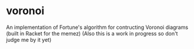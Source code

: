 # voronoi

An implementation of Fortune's algorithm for contructing Voronoi diagrams (built in Racket for the memez)
(Also this is a work in progress so don't judge me by it yet)